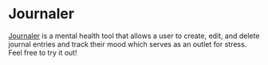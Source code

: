 # Journaler
[Journaler](https://journaler.netlify.app) is a mental health tool that allows a user to create, edit, and delete journal entries and track their mood which serves as an outlet for stress. Feel free to try it out!

